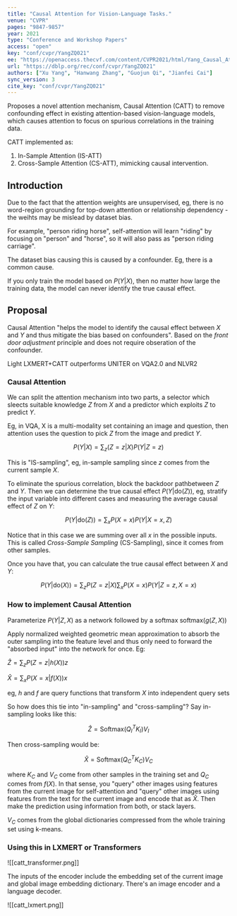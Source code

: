 ```yaml
---
title: "Causal Attention for Vision-Language Tasks."
venue: "CVPR"
pages: "9847-9857"
year: 2021
type: "Conference and Workshop Papers"
access: "open"
key: "conf/cvpr/YangZQ021"
ee: "https://openaccess.thecvf.com/content/CVPR2021/html/Yang_Causal_Attention_for_Vision-Language_Tasks_CVPR_2021_paper.html"
url: "https://dblp.org/rec/conf/cvpr/YangZQ021"
authors: ["Xu Yang", "Hanwang Zhang", "Guojun Qi", "Jianfei Cai"]
sync_version: 3
cite_key: "conf/cvpr/YangZQ021"
---
```


Proposes a novel attention mechanism, Causal Attention (CATT) to remove confounding effect in existing attention-based vision-language models, which causes attention to focus on spurious correlations in the training data.

CATT implemented as:
1. In-Sample Attention (IS-ATT)
2. Cross-Sample Attention (CS-ATT), mimicking causal intervention.


## Introduction

Due to the fact that the attention weights are unsupervised, eg, there is no word-region grounding for top-down attention or relationship dependency - the weihts may be mislead by dataset bias.

For example, "person riding horse", self-attention will learn "riding" by focusing on "person" and "horse", so it will also pass as "person riding carriage".

The dataset bias causing this is caused by a confounder. Eg, there is a common cause.

If you only train the model based on $P(Y|X)$, then no matter how large the training data, the model can never identify the true causal effect.

## Proposal

Causal Attention "helps the model to identify the causal effect between $X$ and $Y$ and thus mitigate the bias based on confounders". Based on the *front door adjustment* principle and does not require obseration of the confounder.

Light LXMERT+CATT outperforms UNITER on VQA2.0 and NLVR2

### Causal Attention

We can split the attention mechanism into two parts, a selector which sleects suitable knowledge $Z$ from $X$ and a predictor which exploits $Z$ to predict $Y$.

Eg, in VQA, X is a multi-modality set containing an image and question, then attention uses the question to pick $Z$ from the image and predict $Y$.

$$
P(Y|X) = \sum_z(Z = z|X)P(Y|Z = z)
$$

This is "IS-sampling", eg, in-sample sampling since $z$ comes from the current sample $X$.

To eliminate the spurious correlation, block the backdoor pathbetween $Z$ and $Y$. Then we can determine the true causal effect $P(Y|\text{do}(Z))$, eg, stratify the input variable into different cases and measuring the average causal effect of $Z$ on $Y$:

$$
P(Y|\text{do}(Z)) = \sum_x P(X = x)P(Y|X = x, Z)
$$

Notice that in this case we are summing over all $x$ in the possible inputs. This is called *Cross-Sample Sampling* (CS-Sampling), since it comes from other samples.

Once you have that, you can calculate the true causal effect between $X$ and $Y$:

$$
P(Y|\text{do}(X)) = \sum_z P(Z = z|X) \sum_x P(X = x)P(Y|Z = z, X = x)
$$

### How to implement Causal Attention

Parameterize $P(Y|Z, X)$ as a network followed by a softmax $\text{softmax}(g(Z, X))$

Apply normalized weighted geometric mean approximation to absorb the outer sampling into the feature level and thus only need to forward the "absorbed input" into the network for once. Eg:

$\hat Z = \sum_z P(Z = z|h(X))z$

$\hat X = \sum_x P(X = x|f(X))x$

eg, $h$ and $f$ are query functions that transform $X$ into independent query sets

So how does this tie into "in-sampling" and "cross-sampling"? Say in-sampling looks like this:

$$
\hat Z = \text{Softmax}(Q_I^T K_I) V_I
$$

Then cross-sampling would be:

$$
\hat X = \text{Softmax}(Q_C^T K_C) V_C
$$

where $K_C$ and $V_C$ come from other samples in the training set and $Q_C$ comes from $f(X)$. In that sense, you "query" other images using features from the current image for self-attention and "query" other images using features from the text for the current image and encode that as $\hat X$. Then make the prediction using information from both, or stack layers.

$V_C$ comes from the global dictionaries compressed from the whole training set using k-means.

### Using this in LXMERT or Transformers

![[catt_transformer.png]]

The inputs of the encoder include the embedding set of the current image and global image embedding dictionary. There's an image encoder and a language decoder.

![[catt_lxmert.png]]